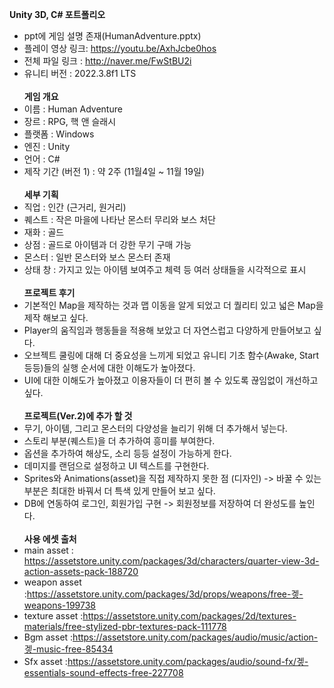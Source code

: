 <b>Unity 3D, C# 포트폴리오</b>
- ppt에 게임 설명 존재(HumanAdventure.pptx)
- 플레이 영상 링크: https://youtu.be/AxhJcbe0hos
- 전체 파일 링크 : http://naver.me/FwStBU2i
- 유니티 버전 : 2022.3.8f1 LTS<br/><br/>
<b>게임 개요</b>
- 이름 : Human Adventure
- 장르 : RPG, 핵 앤 슬래시
- 플랫폼 : Windows
- 엔진 : Unity
- 언어 : C#
- 제작 기간 (버전 1) : 약 2주 (11월4일 ~ 11월 19일)<br/><br/>
<b>세부 기획</b>
- 직업 : 인간 (근거리, 원거리)
- 퀘스트 : 작은 마을에 나타난 몬스터 무리와 보스 처단
- 재화 : 골드
- 상점 : 골드로 아이템과 더 강한 무기 구매 가능
- 몬스터 : 일반 몬스터와 보스 몬스터 존재
- 상태 창 : 가지고 있는 아이템 보여주고 체력 등 여러 상태들을 시각적으로 표시<br/><br/>
<b>프로젝트 후기</b>
- 기본적인 Map을 제작하는 것과 맵 이동을 알게 되었고 더 퀄리티 있고 넓은 Map을 제작 해보고 싶다. 
- Player의 움직임과 행동들을 적용해 보았고 더 자연스럽고 다양하게 만들어보고 싶다.
- 오브젝트 쿨링에 대해 더 중요성을 느끼게 되었고 유니티 기초 함수(Awake, Start 등등)들의 실행 순서에 대한 이해도가 높아졌다.
- UI에 대한 이해도가 높아졌고 이용자들이 더 편히 볼 수 있도록 끊임없이 개선하고 싶다.<br/><br/>
<b>프로젝트(Ver.2)에 추가 할 것</b>
- 무기, 아이템, 그리고 몬스터의 다양성을 늘리기 위해 더 추가해서 넣는다.
- 스토리 부분(퀘스트)을 더 추가하여 흥미를 부여한다.
- 옵션을 추가하여 해상도, 소리 등등 설정이 가능하게 한다.
- 데미지를 랜덤으로 설정하고 UI 텍스트를 구현한다.
- Sprites와 Animations(asset)을 직접 제작하지 못한 점 (디자인) -> 바꿀 수 있는 부분은 최대한 바꿔서 더 특색 있게 만들어 보고 싶다.
- DB에 연동하여 로그인, 회원가입 구현 -> 회원정보를 저장하여 더 완성도를 높인다.<br/><br/>
<b>사용 에셋 출처</b>
- main asset : https://assetstore.unity.com/packages/3d/characters/quarter-view-3d-action-assets-pack-188720
- weapon asset :https://assetstore.unity.com/packages/3d/props/weapons/free-겧-weapons-199738
- texture asset :https://assetstore.unity.com/packages/2d/textures-materials/free-stylized-pbr-textures-pack-111778
- Bgm asset :https://assetstore.unity.com/packages/audio/music/action-겧-music-free-85434
- Sfx asset :https://assetstore.unity.com/packages/audio/sound-fx/겧-essentials-sound-effects-free-227708
